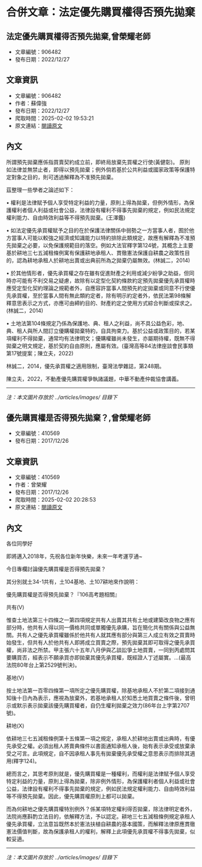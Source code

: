 # 合併文章：法定優先購買權得否預先拋棄

## 法定優先購買權得否預先拋棄,曾榮耀老師
- 文章編號：906482
- 發布日期：2022/12/27


## 文章資訊
- 文章編號：906482
- 作者：蘇偉強
- 發布日期：2022/12/27
- 爬取時間：2025-02-02 19:53:21
- 原文連結：[閱讀原文](https://real-estate.get.com.tw/Columns/detail.aspx?no=906482)

## 內文
所謂預先拋棄應係指買賣契約成立前，即終局放棄先買權之行使(黃健彰)。 原則如法律並無禁止者，即得以預先拋棄；例外倘若基於公共利益或國家政策等保護特定對象之目的，則可透過解釋為不准預先拋棄。

茲整理一些學者之論述如下：

• 權利是法律賦予個人享受特定利益的力量，原則上得為拋棄，但例外情形，為保護權利者個人利益或社會公益，法律設有權利不得事先拋棄的規定，例如民法規定權利能力、自由時效利益等不得預先拋棄。(王澤鑑)

• 如法定優先承買權賦予之目的在於保護法律關係中弱勢之一方當事人者，囿於他方當事人可能以較強之經濟或知識能力以特約排除此類規定，故應有解釋為不准預先拋棄之必要，以免保護規範目的落空。例如大法官釋字第124號，其概念上主要基於耕地三七五減租條例寓有保護耕地承租人、貫徹憲法保護自耕農之政策性目的，認為耕地承租人於耕地出賣或出典前所為之拋棄仍屬無效。(林誠二，2014)

• 於其他情形者，優先承買權之存在雖有促進財產之利用或減少紛爭之助益，但同時亦可能有不利交易之疑慮，故除有以定型化契約條款約定預先拋棄優先承買權時應受定型化契約理論之規範者外，自應容許當事人間預先約定拋棄或同意不行使優先承買權，至於當事人間有無此類約定者，除有明示約定者外，依民法第98條解釋意思表示之方式，亦應可由締約目的、財產約定之使用方式綜合判斷或探求之。(林誠二，2014)

• 土地法第104條規定乃係為保護地、典、租人之利益，尚不具公益色彩，地、典、租人與所人間訂立優購權拋棄特約，自具拘束力。基於公益或政策目的，若某項權利不得拋棄，通常均有法律明文；優購權雖尚未發生，亦屬期待權，既無不得拋棄之明文規定，基於契約自由原則，應屬有效。(臺灣高等84法律座談會民事類第17號提案；陳立夫，2022)

林誠二，2014，優先承買權之適用限制，臺灣法學雜誌，第248期。

陳立夫，2022，不動產優先購買權爭執諸議題，中華不動產仲裁協會講義。

---
*注：本文圖片存放於 ../articles/images/ 目錄下*


## 優先購買權是否得預先拋棄？,曾榮耀老師
- 文章編號：410569
- 發布日期：2017/12/26


## 文章資訊
- 文章編號：410569
- 作者：曾榮耀
- 發布日期：2017/12/26
- 爬取時間：2025-02-02 20:28:53
- 原文連結：[閱讀原文](https://real-estate.get.com.tw/Columns/detail.aspx?no=410569)

## 內文
各位同學好

即將邁入2018年，先祝各位新年快樂，未來一年考運亨通~

今日專欄討論優先購買權是否得預先拋棄？

其分別就土34-1共有，土104基地、土107耕地來作說明：

優先購買權是否得預先拋棄？『106高考題相關』

共有(V)

惟查土地法第三十四條之一第四項規定共有人出賣其共有土地或建築改良物之應有部分時，他共有人得以同一價格共同或單獨優先承購，旨在簡化共有關係與公益無關。共有人之優先承買權雖係於他共有人就其應有部分與第三人成立有效之買賣時始發生，但共有人於他共有人即將成立買賣之際，預先拋棄其即可取得之優先承買權，尚非法之所禁。甲主張六十五年八月伊與乙談訟爭土地買賣，一同到丙處問其要購買否，經表示不願承買亦即拋棄其優先承買權，既經證人丁述屬實。…(最高法院80年台上第2529號判決)。

基地(V)

按土地法第一百零四條第一項所定之優先購買權，除基地承租人不於第二項接到通知後十日內為表示，應視為放棄外，若基地承租人於知悉土地買賣之條件後，曾明示或默示表示拋棄該優先購買權者，自仍生權利拋棄之效力(86年台上字第2707號)。

耕地(X)

依耕地三七五減租條例第十五條第一項之規定，承租人於耕地出賣或出典時，有優先承受之權。必須出租人將賣典條件以書面通知承租人後，始有表示承受或放棄承受之可言。此項規定，自不因承租人事先有拋棄優先承受權之意思表示而排除其適用(釋字124)。

總而言之，其思考原則就是，優先購買權是一種權利，而權利是法律賦予個人享受特定利益的力量，原則上得為拋棄，除非例外情形，為保護權利者個人利益或社會公益，法律設有權利不得事先拋棄的規定，例如民法規定權利能力、自由時效利益等不得預先拋棄。因此，優先購買權原則上都可以拋棄。

而為何耕地之優先購買權特別例外？係某項特定權利得否拋棄，除法律明定者外，法院尚應斟酌立法目的，依解釋方法，予以認定。耕地三七五減租條例規定承租人優先承買權，立法意旨既然本於憲法扶植自耕農的基本國策，而解釋法律原應貫徹憲法價值判斷，故為保護承租人的權利，解釋上此項優先承買權不得事先拋棄，似較妥適。

---
*注：本文圖片存放於 ../articles/images/ 目錄下*

